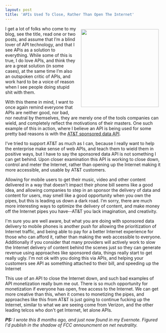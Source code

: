 ```yaml
---
layout: post
title: 'APIs Used To Close, Rather Than Open The Internet'
---
```

<p><img style="padding: 10px;" src="https://s3.amazonaws.com/kinlane-productions/bw-icons/bw-traffic-fast-lane.png" alt="" width="250" align="right" /></p>
<p>I get a lot of folks who come to my blog, see the title, read one or two posts, and assume that I&rsquo;m a blind lover of API technology, and that I see APis as a solution to everything. While some of this is true, I do love APIs, and think they are a great solution (in some cases), at the same time I&rsquo;m also an outspoken critic of APIs, and work hard to be a voice of reason when I see people doing stupid shit with them.</p>
<p>With this theme in mind, I want to once again remind everyone that APIs are neither good, nor bad, nor neutral by themselves, they are merely one of the tools companies can wield, and completely reflect the motivations of their masters. One such example of this in action, where I believe an API is being used for some pretty bad reasons is with the <a href="https://developer.att.com/apis/sponsored-data">AT&amp;T sponsored data API</a>.</p>
<p>I&rsquo;ve tried to support AT&amp;T as much as I can, because I really want to help the enterprise make sense of web APIs, and teach them to wield them in positive ways, but I have to say the sponsored data API is not something I can get behind. Upon closer examination this API is working to close down, control and meter the Internet, rather than opening up the Internet making it more accessible, and usable by AT&amp;T customers.</p>
<p>Allowing for mobile users to get their music, video and other content delivered in a way that doesn&rsquo;t impact their phone bill seems like a good idea, and allowing companies to step in an sponsor the delivery of data and content for users, may smell like a good opportunity when you own the pipes, but this is leading us down a dark road. I&rsquo;m sorry, there are much more interesting ways to optimize the delivery of content, and make money off the Internet pipes you have--AT&amp;T you lack imagination, and creativity.</p>
<p>I'm sure you are well aware, but what you are doing with sponsored data delivery to mobile phones is another push for allowing the prioritization of Internet traffic, and being able to pay for a better Internet experience for those who can afford it, rather than making the web accessible to everyone. Additionally if you consider that many providers will actively work to slow the Internet delivery of content behind the scenes just so they can generate revenue using approaches like sponsored data, things really start to get really ugly. I'm not ok with you doing this via APIs, and helping your customers see API as something attached to their bill, and speeding up the Internet</p>
<p>This use of an API to close the Internet down, and such bad examples of API monetization really bum me out. There is so much opportunity for monetization if everyone has open, free access to the Internet. We can get more creative than this, when it comes to monetizing the pipes, and approaches like this from AT&amp;T is just going to continue fucking up the Internet, similar to what we are seeing come from Verizon, and the other leading telcos who don't get Internet, let alone APIs.</p>
<p><em><strong>PS:</strong> I wrote this 8 months ago, and just now found in my Evernote. Figured I'd publish in the shadow of FCC announcment on net neutrality.</em></p>